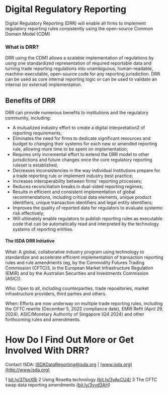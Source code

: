 # Digital Regulatory Reporting

Digital Regulatory Reporting (DRR) will enable all firms to implement regulatory reporting rules consistently using the open-source Common Domain Model (CDM)

### What is DRR?

DRR using the CDM1 allows a scalable implementation of regulations by using one standardized representation of required reportable data and turning trade reporting regulations into unambiguous, human-readable, machine-executable, open-source code for any reporting jurisdiction. DRR can be used as core internal reporting logic or can be used to validate an internal (or external) implementation.

## Benefits of DRR

DRR can provide numerous benefits to institutions and the regulatory community, including:

- A mutualized industry effort to create a digital interpretation2 of reporting requirements;
- Eliminates the need for firms to dedicate significant resources and budget to changing their systems for each new or amended reporting rule, allowing more time to be spent on implementation;
- Requires only incremental effort to extend the DRR model to other jurisdictions and future changes once the core regulatory reporting ruleset is established;
- Decreases inconsistencies in the way individual institutions prepare for a trade reporting rule or implement industry best practice;
- Increases interoperability between firms' reporting processes;
- Reduces reconciliation breaks in dual-sided reporting regimes;
- Results in efficient and consistent implementation of global recommendations, including critical data elements, unique product identifiers, unique transaction identifiers and legal entity identifiers;
- Improves the quality of reported data for regulators to evaluate systemic risk effectively;
- Will ultimately enable regulators to publish reporting rules as executable code that can be automatically read and interpreted by the technology systems of reporting entities.

#### The ISDA DRR Initiative

What: A global, collaborative industry program using technology to standardize and accelerate efficient implementation of transaction reporting rules and rule amendments (eg, by the Commodity Futures Trading Commission (CFTC)3, in the European Market Infrastructure Regulation (EMIR) and by the Australian Securities and Investments Commission (ASIC)).

Who: Open to all, including counterparties, trade repositories, market infrastructure providers, third parties and others.

When: Efforts are now underway on multiple trade reporting rules, including the CFTC rewrite (December 5, 2022 compliance date), EMIR Refit (April 29, 2024), ASIC/Monetary Authority of Singapore (Q4 2024) and other forthcoming rules and amendments.

# How Do I Find Out More or Get Involved With DRR?

Contact ISDA: [ISDADataReporting@isda.org](mailto:ISDADataReporting@isda.org) | [www.isda.org](http://www.isda.org)

1 [bit.ly/3TknXBj](https://www.isda.org/category/infrastructure/common-domain-model/) 2 Using Rosetta technology [\(bit.ly/3yAvCU4\)](https://portal.cdm.rosetta-technology.io/#/login) 3 The CFTC swap data reporting amendments ([bit.ly/3yvd3AH](https://www.cftc.gov/PressRoom/PressReleases/8247-20))